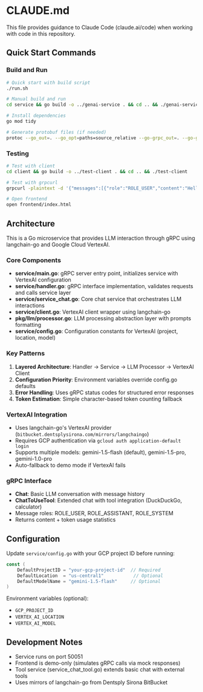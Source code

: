 # CLAUDE.md

This file provides guidance to Claude Code (claude.ai/code) when working with code in this repository.

## Quick Start Commands

### Build and Run
```bash
# Quick start with build script
./run.sh

# Manual build and run
cd service && go build -o ../genai-service . && cd .. && ./genai-service

# Install dependencies
go mod tidy

# Generate protobuf files (if needed)
protoc --go_out=. --go_opt=paths=source_relative --go-grpc_out=. --go-grpc_opt=paths=source_relative internal.proto
```

### Testing
```bash
# Test with client
cd client && go build -o ../test-client . && cd .. && ./test-client

# Test with grpcurl
grpcurl -plaintext -d '{"messages":[{"role":"ROLE_USER","content":"Hello!"}]}' localhost:50051 genaidemo.ChatService/Chat

# Open frontend
open frontend/index.html
```

## Architecture

This is a Go microservice that provides LLM interaction through gRPC using langchain-go and Google Cloud VertexAI.

### Core Components

- **service/main.go**: gRPC server entry point, initializes service with VertexAI configuration
- **service/handler.go**: gRPC interface implementation, validates requests and calls service layer
- **service/service_chat.go**: Core chat service that orchestrates LLM interactions
- **service/client.go**: VertexAI client wrapper using langchain-go
- **pkg/llm/processor.go**: LLM processing abstraction layer with prompts formatting
- **service/config.go**: Configuration constants for VertexAI (project, location, model)

### Key Patterns

1. **Layered Architecture**: Handler → Service → LLM Processor → VertexAI Client
2. **Configuration Priority**: Environment variables override config.go defaults
3. **Error Handling**: Uses gRPC status codes for structured error responses
4. **Token Estimation**: Simple character-based token counting fallback

### VertexAI Integration

- Uses langchain-go's VertexAI provider (`bitbucket.dentsplysirona.com/mirrors/langchaingo`)
- Requires GCP authentication via `gcloud auth application-default login`
- Supports multiple models: gemini-1.5-flash (default), gemini-1.5-pro, gemini-1.0-pro
- Auto-fallback to demo mode if VertexAI fails

### gRPC Interface

- **Chat**: Basic LLM conversation with message history
- **ChatToUseTool**: Extended chat with tool integration (DuckDuckGo, calculator)
- Message roles: ROLE_USER, ROLE_ASSISTANT, ROLE_SYSTEM
- Returns content + token usage statistics

## Configuration

Update `service/config.go` with your GCP project ID before running:

```go
const (
    DefaultProjectID = "your-gcp-project-id"  // Required
    DefaultLocation  = "us-central1"           // Optional
    DefaultModelName = "gemini-1.5-flash"     // Optional
)
```

Environment variables (optional):
- `GCP_PROJECT_ID`
- `VERTEX_AI_LOCATION` 
- `VERTEX_AI_MODEL`

## Development Notes

- Service runs on port 50051
- Frontend is demo-only (simulates gRPC calls via mock responses)
- Tool service (service_chat_tool.go) extends basic chat with external tools
- Uses mirrors of langchain-go from Dentsply Sirona BitBucket